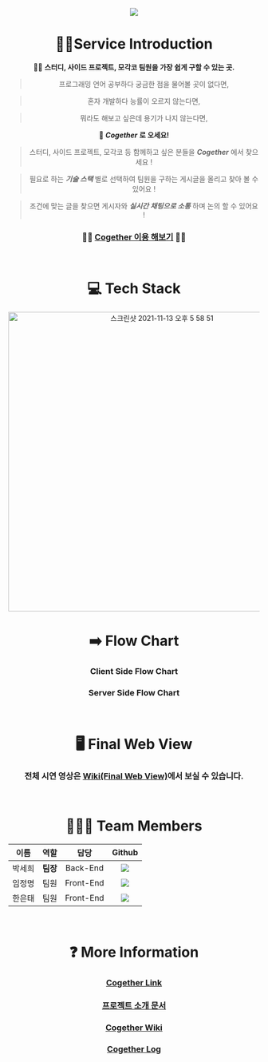 <div align="center">

![](https://user-images.githubusercontent.com/77868874/138618613-c149d389-a151-4e3a-87e2-b68e861a5741.png)  

  # 💁🏻Service Introduction

🙆🏻 **스터디, 사이드 프로젝트, 모각코 팀원을 가장 쉽게 구할 수 있는 곳.**

> 프로그래밍 언어 공부하다 궁금한 점을 물어볼 곳이 없다면,

> 혼자 개발하다 능률이 오르지 않는다면,

> 뭐라도 해보고 싶은데 용기가 나지 않는다면,

 💢 _**Cogether**_  **로 오세요!**

> 스터디, 사이드 프로젝트, 모각코 등 함께하고 싶은 분들을 _**Cogether**_ 에서 찾으세요 !

> 필요로 하는 _**기술 스택**_ 별로 선택하여 팀원을 구하는 게시글을 올리고 찾아 볼 수 있어요 !

> 조건에 맞는 글을 찾으면 게시자와 _**실시간 채팅으로 소통**_ 하며 논의 할 수 있어요 !

### 🙌🏻 [Cogether 이용 해보기](https://cogether.link) 🙌🏻
  
<br/>  
  
# 💻 Tech Stack

<img width="600" alt="스크린샷 2021-11-13 오후 5 58 51" src="https://user-images.githubusercontent.com/83830283/141612795-969bfb08-a0e3-486c-9697-67dd44129720.png">

<br/>
  
# ➡️ Flow Chart

### Client Side Flow Chart


### Server Side Flow Chart

<br/>
  
# 🖥️ Final Web View

### 전체 시연 영상은 [Wiki(Final Web View)](https://github.com/codestates/Cogether/wiki/%08Final-Web-View)에서 보실 수 있습니다.
  
<br/>
  
# 👨🏻‍💻 Team Members

  
|  이름  |   역할   |    담당    |                                                                                                  Github                                                                                                   |
| :----: | :------: | :-------: | :-------------------------------------------------------------------------------------------------------------------------------------------------------------------------------------------------------: |
| 박세희 | **팀장** | Back-End |        <a href="https://github.com/Sehee-Park-93"><img src="https://img.shields.io/badge/Sehee Park 93-C48EEE?style=for-the-badge&logo=github&logoColor=black&link=https://github.com/Sehee-Park-93"></a>        |
| 임정명 |   팀원   | Front-End |    <a href="https://github.com/wjdaud107"><img src="https://img.shields.io/badge/wjdaud107-C48EEE?style=for-the-badge&logo=github&logoColor=black&link=https://github.com/wjdaud107"></a>        |
| 한은태 |   팀원   | Front-End  |            <a href="https://github.com/Hans160"><img src="https://img.shields.io/badge/hans160-C48EEE?style=for-the-badge&logo=github&logoColor=black&link=https://github.com/Hans160"></a>        |




<br/>

# ❓ More Information
  
### [Cogether Link](https://cogether.link)
  
### [프로젝트 소개 문서]()
  
### [Cogether Wiki]()
  
### [Cogether Log](https://github.com/codestates/Cogether/projects)
  
  
</div>
